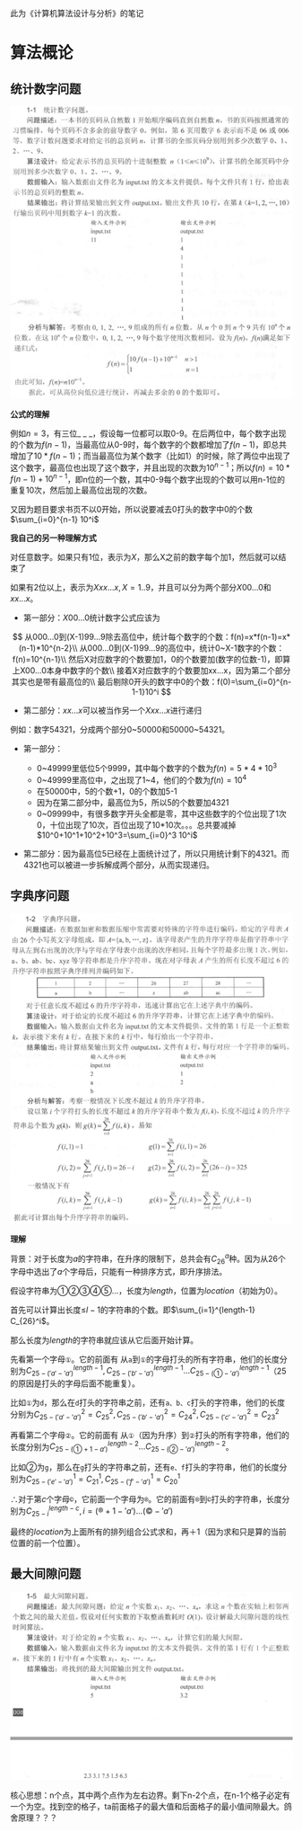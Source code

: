 此为《计算机算法设计与分析》的笔记

# 算法概论

## 统计数字问题

![image-20201022104138668](images/image-20201022104138668.png)

**公式的理解**

例如$n=3$，有三位_ _ _，假设每一位都可以取0-9。在后两位中，每个数字出现的个数为$f(n-1)$，当最高位从0-9时，每个数字的个数都增加了$f(n-1)$，即总共增加了$10*f(n-1)$；而当最高位为某个数字（比如1）的时候，除了两位中出现了这个数字，最高位也出现了这个数字，并且出现的次数为$10^{n-1}$；所以$f(n)=10*f(n-1)+10^{n-1}$，即n位的一个数，其中0-9每个数字出现的个数可以用n-1位的重复10次，然后加上最高位出现的次数。

又因为题目要求书页不以0开始，所以说要减去0打头的数字中0的个数$\sum_{i=0}^{n-1} 10^i$

**我自己的另一种理解方式**

对任意数字。如果只有1位，表示为$X$，那么X之前的数字每个加1，然后就可以结束了

如果有2位以上，表示为$Xxx...x, X=1..9$，并且可以分为两个部分$X00...0$和$xx...x$。

- 第一部分：$X00...0$统计数字公式应该为

$$
从000...0到(X-1)99...9除去高位中，统计每个数字的个数：f(n)=x*f(n-1)=x*(n-1)*10^{n-2}\\
从000...0到(X-1)99...9的高位中，统计0~X-1数字的个数：f(n)=10^{n-1}\\
然后X对应数字的个数要加1，0的个数要加(数字的位数-1)，即算上X00...0本身中数字的个数\\
接着X对应数字的个数要加xx...x，因为第二个部分其实也是带有最高位的\\
最后剔除0开头的数字中0的个数：f(0)=\sum_{i=0}^{n-1-1}10^i
$$

- 第二部分：$xx...x$可以被当作另一个$Xxx...x$进行递归

例如：数字54321，分成两个部分0\~50000和50000\~54321。

- 第一部分：

    - 0~49999里低位5个9999，其中每个数字的个数为$f(n)=5*4*10^3$
    - 0\~49999里高位中，之出现了1\~4，他们的个数为$f(n)=10^4$
    - 在50000中，5的个数+1，0的个数加5-1
    - 因为在第二部分中，最高位为5，所以5的个数要加4321
    - 0~09999中，有很多数字开头全都是零，其中这些数字的个位出现了1次0，十位出现了10次，百位出现了10*10次。。。总共要减掉$10^0+10^1+10^2+10^3=\sum_{i=0}^3 10^i$

- 第二部分：因为最高位5已经在上面统计过了，所以只用统计剩下的4321。而4321也可以被进一步拆解成两个部分，从而实现递归。

    

## 字典序问题

![image-20201022163310764](images/image-20201022163310764.png)

**理解**

背景：对于长度为$a$的字符串，在升序的限制下，总共会有$C_{26}^a$种。因为从26个字母中选出了$a$个字母后，只能有一种排序方式，即升序排法。

假设字符串为①②③④⑤...，长度为$length$，位置为$location$（初始为0）。

首先可以计算出长度≤$l-1$的字符串的个数。即$\sum_{i=1}^{length-1} C_{26}^i$。

那么长度为$length$的字符串就应该从它后面开始计算。

先看第一个字母`①`。它的前面有 从`a`到`①`的字母打头的所有字符串，他们的长度分别为$C_{25-('a'-'a')}^{length-1},C_{25-('b'-'a')}^{length-1}...C_{25-(①-'a')}^{length-1}$（25的原因是打头的字母后面不能重复）。

​	比如`①`为`d`，那么在`d`打头的字符串之前，还有`a、b、c`打头的字符串，他们的长度分别为$C_{25-('a'-'a')}^{2}=C_{25}^{2},C_{25-('b'-'a')}^{2}=C_{24}^{2},C_{25-('c'-'a')}^{2}=C_{23}^{2}$

再看第二个字母`②`。它的前面有 从`①`（因为升序）到`②`打头的所有字符串，他们的长度分别为$C_{25-(①+1-a')}^{length-2}...C_{25-(②-'a')}^{length-2}$。

​	比如②为`g`，那么在`g`打头的字符串之前，还有`e、f`打头的字符串，他们的长度分别为$C_{25-('e'-'a')}^{1}=C_{21}^{1},C_{25-('f'-'a')}^{1}=C_{20}^{1}$

∴对于第$c$个字母`©`，它前面一个字母为`®`。它的前面有`®`到`©`打头的字符串，长度分别为$C_{25-i}^{length-c},i=(®+1-'a')...(©-'a')$

最终的$location$为上面所有的排列组合公式求和，再＋1（因为求和只是算的当前位置的前一个位置）。

## 最大间隙问题

![image-20201023091556148](images/image-20201023091556148.png)

核心思想：n个点，其中两个点作为左右边界。剩下n-2个点，在n-1个格子必定有一个为空。找到空的格子，ta前面格子的最大值和后面格子的最小值间隙最大。鸽舍原理？？？